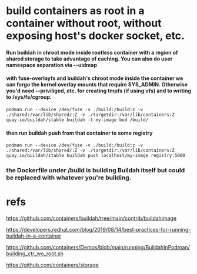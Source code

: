 # build containers as root in a container without root, without exposing host's docker socket, etc.

#### Run buildah in chroot mode inside rootless container with a region of shared storage to take advantage of caching. You can also do user namespace separation via --uidmap

#### with fuse-overlayfs and buildah's chroot mode inside the container we can forgo the kernel overlay mounts that require SYS_ADMIN. Otherwise you'd need --priviliged, etc. for creating tmpfs (if using vfs) and to writing to /sys/fs/cgroup.

    podman run --device /dev/fuse -v ./build:/build:z -v ./shared:/var/lib/shared/:Z -v ./targetdir:/var/lib/containers:Z quay.io/buildah/stable buildah -t my-image bud /build/

#### then run buildah push from that container to some registry

    podman run --device /dev/fuse -v ./build:/build:z -v ./shared:/var/lib/shared/:Z -v ./targetdir:/var/lib/containers:Z quay.io/buildah/stable buildah push localhost/my-image registry:5000

### the Dockerfile under /build is building Buildah itself but could be replaced with whatever you're building.

# refs
https://github.com/containers/buildah/tree/main/contrib/buildahimage

https://developers.redhat.com/blog/2019/08/14/best-practices-for-running-buildah-in-a-container

https://github.com/containers/Demos/blob/main/running/BuildahInPodman/building_ctr_wo_root.sh

https://github.com/containers/storage
